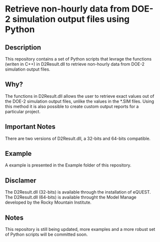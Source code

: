# Retrieve non-hourly data from DOE-2 simulation output files using Python

## Description
This repository contains a set of Python scripts that levrage the functions (writen in C++) in D2Result.dll to retrieve non-hourly data from DOE-2 simulation output files.

## Why?
The functions in D2Result.dll allows the user to retrieve exact values out of the DOE-2 simulation output files, unlike the values in the *.SIM files.
Using this method it is also possible to create custom output reports for a particular project.

## Important Notes
There are two versions of D2Result.dll, a 32-bits and 64-bits compatible.

## Example
A example is presented in the Example folder of this repository.

## Disclamer
The D2Result.dll (32-bits) is available through the installation of eQUEST. The D2Result.dll (64-bits) is available throught the Model Manage developed  by the Rocky Mountain Institute.

## Notes
This repository is still being updated, more examples and a more robust set of Python scripts will be committed soon.